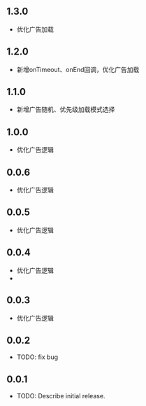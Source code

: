 ## 1.3.0
* 优化广告加载

## 1.2.0

* 新增onTimeout、onEnd回调，优化广告加载

## 1.1.0

* 新增广告随机、优先级加载模式选择

## 1.0.0

* 优化广告逻辑

## 0.0.6

* 优化广告逻辑

## 0.0.5

* 优化广告逻辑

## 0.0.4

* 优化广告逻辑
* 
## 0.0.3

* 优化广告逻辑

## 0.0.2

* TODO: fix bug

## 0.0.1

* TODO: Describe initial release.
